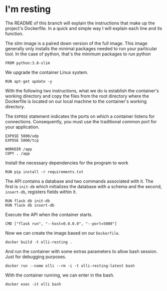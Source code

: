 # I'm resting

The README of this branch will explain the instructions that make up the project's Dockerfile. In a quick and simple way I will explain each line and its function.

The slim image is a paired down version of the full image. This image generally only installs the minimal packages needed to run your particular tool. In the case of python, that's the minimum packages to run python

```
FROM python:3.8-slim
```

We upgrade the container Linux system.

```
RUN apt-get update -y
```

With the following two instructions, what we do is establish the container's working directory and copy the files from the root directory where the Dockerfile is located on our local machine to the container's working directory.

The `EXPOSE` statement indicates the ports on which a container listens for connections. Consequently, you must use the traditional common port for your application.

```
EXPOSE 5000/udp
EXPOSE 5000/tcp
```


```
WORKDIR /app
COPY . /app
```

Install the necessary dependencies for the program to work

```
RUN pip install -r requirements.txt
```

The API contains a database and two commands associated with it. The first is `init-db` which initializes the database with a schema and the second, `insert-db`, registers fields within it.

```
RUN flask db init-db
RUN flask db insert-db
```

Execute the API when the container starts.

```
CMD ["flask run", "--host=0.0.0.0", "--port=5000"]
```

Now we can create the image based on our `Dockerfile`.

```
docker build -t olli-resting .
```

And run the container with some extras parameters to allow bash session. Just for debugging purposes.

```
docker run --name olli --rm -i -t olli-resting:latest bash
```

With the container running, we can enter in the bash.

```
docker exec -it olli bash
```